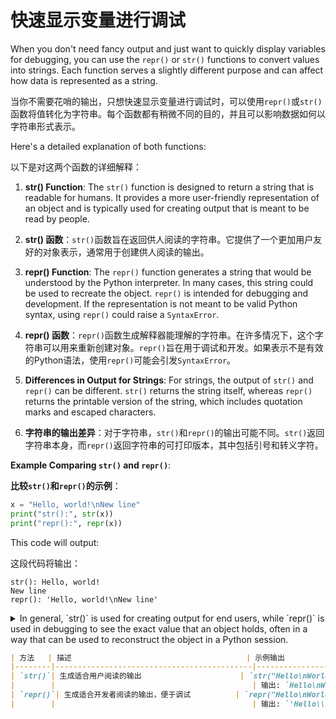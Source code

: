 # 快速显示变量进行调试
When you don't need fancy output and just want to quickly display variables for debugging, you can use the `repr()` or `str()` functions to convert values into strings. Each function serves a slightly different purpose and can affect how data is represented as a string.

当你不需要花哨的输出，只想快速显示变量进行调试时，可以使用`repr()`或`str()`函数将值转化为字符串。每个函数都有稍微不同的目的，并且可以影响数据如何以字符串形式表示。

Here's a detailed explanation of both functions:

以下是对这两个函数的详细解释：

1. **str() Function**: The `str()` function is designed to return a string that is readable for humans. It provides a more user-friendly representation of an object and is typically used for creating output that is meant to be read by people.

1. **str() 函数**：`str()`函数旨在返回供人阅读的字符串。它提供了一个更加用户友好的对象表示，通常用于创建供人阅读的输出。

2. **repr() Function**: The `repr()` function generates a string that would be understood by the Python interpreter. In many cases, this string could be used to recreate the object. `repr()` is intended for debugging and development. If the representation is not meant to be valid Python syntax, using `repr()` could raise a `SyntaxError`.

2. **repr() 函数**：`repr()`函数生成解释器能理解的字符串。在许多情况下，这个字符串可以用来重新创建对象。`repr()`旨在用于调试和开发。如果表示不是有效的Python语法，使用`repr()`可能会引发`SyntaxError`。

3. **Differences in Output for Strings**: For strings, the output of `str()` and `repr()` can be different. `str()` returns the string itself, whereas `repr()` returns the printable version of the string, which includes quotation marks and escaped characters.

3. **字符串的输出差异**：对于字符串，`str()`和`repr()`的输出可能不同。`str()`返回字符串本身，而`repr()`返回字符串的可打印版本，其中包括引号和转义字符。

**Example Comparing `str()` and `repr()`**:

**比较`str()`和`repr()`的示例**：

```python
x = "Hello, world!\nNew line"
print("str():", str(x))
print("repr():", repr(x))
```

This code will output:

这段代码将输出：

```
str(): Hello, world!
New line
repr(): 'Hello, world!\nNew line'
```

<details>
  <summary>In general, `str()` is used for creating output for end users, while `repr()` is used in debugging to see the exact value that an object holds, often in a way that can be used to reconstruct the object in a Python session.</summary>

一般来说，`str()`用于为最终用户创建输出，而`repr()`用于调试中查看对象持有的确切值，通常以一种可以在Python会话中重新构建对象的方式使用。

是的，`str()` 和 `repr()` 在 Python 中有不同的用途和输出。以下是它们的详细说明和示例：

### `str()` 和 `repr()` 的区别

- **`str()`**:
  - 用于生成适合人类阅读的输出。
  - 通常用于显示对象的简洁和友好的描述。
  
- **`repr()`**:
  - 用于生成适合开发者阅读的输出。
  - 通常用于显示对象的详细和准确的表示，以便在调试时查看对象的确切值。
  - 输出的字符串通常可以用 `eval()` 函数重新创建该对象。

### 示例

```python
# 定义一个字符串
s = "Hello\nWorld"

# 使用 str() 输出
print(str(s))  # 输出: Hello
               #       World

# 使用 repr() 输出
print(repr(s)) # 输出: 'Hello\nWorld'
```

从示例可以看出，`str()` 返回的字符串是直接的用户友好型显示，而 `repr()` 返回的字符串包含了字符串的转义字符和引号。

### 实际使用场景

- **`str()`**:
  - 用于生成输出给终端用户。例如：
    ```python
    name = "Alice"
    print(f"Hello, {name}!")  # 输出: Hello, Alice!
    ```
  
- **`repr()`**:
  - 用于生成调试信息和日志。例如：
    ```python
    import logging
    logging.basicConfig(level=logging.DEBUG)
    logging.debug(f"The value of s is: {repr(s)}")  # 输出: The value of s is: 'Hello\nWorld'
    ```
    
</details>

```markdown
| 方法   | 描述                                       | 示例输出                |
|--------|--------------------------------------------|-------------------------|
| `str()`| 生成适合用户阅读的输出                      | `str("Hello\nWorld")`   |
|        |                                            | 输出: `Hello\nWorld`    |
| `repr()`| 生成适合开发者阅读的输出，便于调试          | `repr("Hello\nWorld")`  |
|        |                                            | 输出: `'Hello\\nWorld'` |
```
